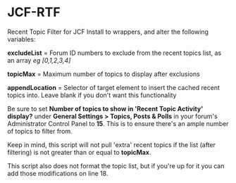 # JCF-RTF
Recent Topic Filter for JCF
Install to wrappers, and alter the following variables:


**excludeList** = Forum ID numbers to exclude from the recent topics list, as an array *eg [0,1,2,3,4]*

**topicMax** = Maximum number of topics to display after exclusions

**appendLocation** = Selector of target element to insert the cached recent topics into. Leave blank if you don't want this functionality


Be sure to set **Number of topics to show in 'Recent Topic Activity' display?** under **General Settings > Topics, Posts & Polls** in your forum's Administrator Control Panel to **15**. This is to ensure there's an ample number of topics to filter from.


Keep in mind, this script will not pull 'extra' recent topics if the list (after filtering) is not greater than or equal to **topicMax**.


This script also does not format the topic list, but if you're up for it you can add those modifications on line 18.

